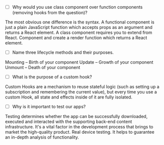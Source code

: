 - [ ] Why would you use class component over function components (removing hooks from the question)?



The most obvious one difference is the syntax. A functional component is just a plain JavaScript function which accepts props as an argument and returns a React element. A class component requires you to extend from React. Component and create a render function which returns a React element.


- [ ] Name three lifecycle methods and their purposes.

Mounting – Birth of your component
Update – Growth of your component
Unmount – Death of your component


- [ ] What is the purpose of a custom hook?

Custom Hooks are a mechanism to reuse stateful logic (such as setting up a subscription and remembering the current value), but every time you use a custom Hook, all state and effects inside of it are fully isolated.

- [ ] Why is it important to test our apps?

Testing determines whether the app can be successfully downloaded, executed and interacted with the supporting back-end content infrastructure. It's a vital factor in the development process that brings to market the high-quality product. Real device testing. It helps to guarantee an in-depth analysis of functionality.